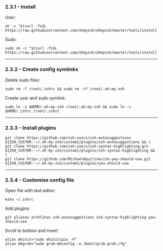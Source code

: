 ### 2.3.1 - Install

User:

```
sh -c "$(curl -fsSL https://raw.githubusercontent.com/ohmyzsh/ohmyzsh/master/tools/install.sh)"
```

Sudo:

```
sudo sh -c "$(curl -fsSL https://raw.githubusercontent.com/ohmyzsh/ohmyzsh/master/tools/install.sh)"
```

---
### 2.3.2 - Create config symlinks

Delete sudo files:

```
sudo rm -f /root/.zshrc && sudo rm -rf /root/.oh-my-zsh
```

Create user and sudo symlink:

```
sudo ln -s $HOME/.oh-my-zsh /root/.oh-my-zsh && sudo ln -s $HOME/.zshrc /root/.zshrc
```

---
### 2.3.3 - Install plugins

```
git clone https://github.com/zsh-users/zsh-autosuggestions ${ZSH_CUSTOM:-~/.oh-my-zsh/custom}/plugins/zsh-autosuggestions && \
git clone https://github.com/zsh-users/zsh-syntax-highlighting.git ${ZSH_CUSTOM:-~/.oh-my-zsh/custom}/plugins/zsh-syntax-highlighting && \
git clone https://github.com/MichaelAquilina/zsh-you-should-use.git ${ZSH_CUSTOM:-~/.oh-my-zsh/custom}/plugins/you-should-use

```

---
### 2.3.4 - Customise config file

Open file with text editor:

```
kate ~/.zshrc
```

Add plugins:

```
git aliases archlinux zsh-autosuggestions zsh-syntax-highlighting you-should-use
```

Scroll to bottom and insert

```
alias mkinit="sudo mkinitcpio -P"
alias mkgrub="sudo grub-mkconfig -o /boot/grub.grub.cfg"
```



